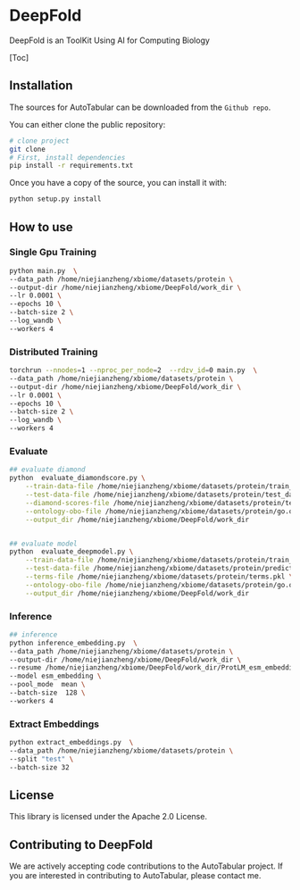 # DeepFold

DeepFold is an ToolKit Using AI for Computing Biology

[Toc]

## Installation

The sources for AutoTabular can be downloaded from the `Github repo`.

You can either clone the public repository:

```bash
# clone project
git clone
# First, install dependencies
pip install -r requirements.txt
```

Once you have a copy of the source, you can install it with:

```bash
python setup.py install
```

## How to use

### Single Gpu Training

```sh
python main.py  \
--data_path /home/niejianzheng/xbiome/datasets/protein \
--output-dir /home/niejianzheng/xbiome/DeepFold/work_dir \
--lr 0.0001 \
--epochs 10 \
--batch-size 2 \
--log_wandb \
--workers 4
```

### Distributed Training

```sh
torchrun --nnodes=1 --nproc_per_node=2  --rdzv_id=0 main.py  \
--data_path /home/niejianzheng/xbiome/datasets/protein \
--output-dir /home/niejianzheng/xbiome/DeepFold/work_dir \
--lr 0.0001 \
--epochs 10 \
--batch-size 2 \
--log_wandb \
--workers 4
```

### Evaluate

```sh
## evaluate diamond
python  evaluate_diamondscore.py \
    --train-data-file /home/niejianzheng/xbiome/datasets/protein/train_data.pkl \
    --test-data-file /home/niejianzheng/xbiome/datasets/protein/test_data.pkl \
    --diamond-scores-file /home/niejianzheng/xbiome/datasets/protein/test_diamond.res \
    --ontology-obo-file /home/niejianzheng/xbiome/datasets/protein/go.obo \
    --output_dir /home/niejianzheng/xbiome/DeepFold/work_dir


## evaluate model
python  evaluate_deepmodel.py \
    --train-data-file /home/niejianzheng/xbiome/datasets/protein/train_data.pkl \
    --test-data-file /home/niejianzheng/xbiome/datasets/protein/predictions.pkl \
    --terms-file /home/niejianzheng/xbiome/datasets/protein/terms.pkl \
    --ontology-obo-file /home/niejianzheng/xbiome/datasets/protein/go.obo \
    --output_dir /home/niejianzheng/xbiome/DeepFold/work_dir
```

### Inference

```sh
## inference
python inference_embedding.py  \
--data_path /home/niejianzheng/xbiome/datasets/protein \
--output-dir /home/niejianzheng/xbiome/DeepFold/work_dir \
--resume /home/niejianzheng/xbiome/DeepFold/work_dir/ProtLM_esm_embedding_mean/model_best.pth.tar \
--model esm_embedding \
--pool_mode  mean \
--batch-size  128 \
--workers 4
```

### Extract Embeddings

```sh
python extract_embeddings.py  \
--data_path /home/niejianzheng/xbiome/datasets/protein \
--split "test" \
--batch-size 32
```

## License

This library is licensed under the Apache 2.0 License.

## Contributing to DeepFold

We are actively accepting code contributions to the AutoTabular project. If you are interested in contributing to AutoTabular, please contact me.
